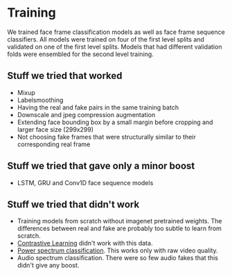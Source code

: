 # Training

We trained face frame classification models as well as face frame sequence classifiers. All models were trained on four of the first level splits and validated on one of the first level splits. Models that had different validation folds were ensembled for the second level training.

## Stuff we tried that worked

- Mixup
- Labelsmoothing
- Having the real and fake pairs in the same training batch
- Downscale and jpeg compression augmentation
- Extending face bounding box by a small margin before cropping and larger face size (299x299)
- Not choosing fake frames that were structurally similar to their corresponding real frame

## Stuff we tried that gave only a minor boost

- LSTM, GRU and Conv1D face sequence models

## Stuff we tried that didn't work

- Training models from scratch without imagenet pretrained weights. The differences between real and fake are probably too subtle to learn from scratch.
- [Contrastive Learning](https://arxiv.org/abs/2002.05709) didn't work with this data.
- [Power spectrum classification](https://arxiv.org/pdf/1911.00686.pdf). This works only with raw video quality.
- Audio spectrum classification. There were so few audio fakes that this didn't give any boost.